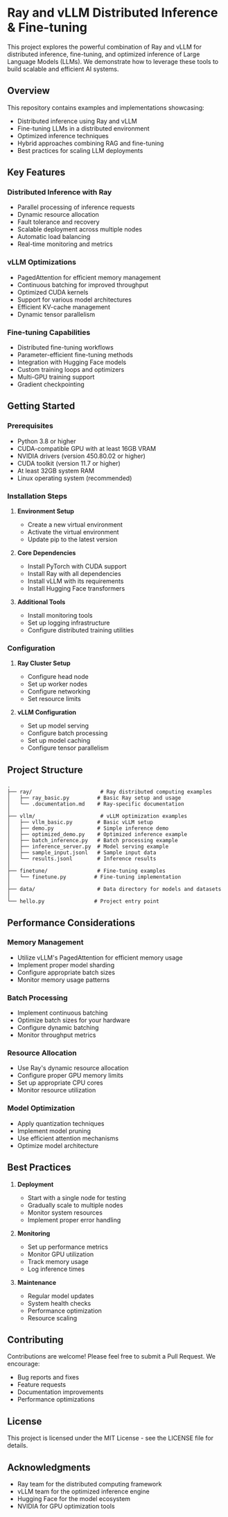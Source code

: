 # Ray and vLLM Distributed Inference & Fine-tuning

This project explores the powerful combination of Ray and vLLM for distributed inference, fine-tuning, and optimized inference of Large Language Models (LLMs). We demonstrate how to leverage these tools to build scalable and efficient AI systems.

## Overview

This repository contains examples and implementations showcasing:

- Distributed inference using Ray and vLLM
- Fine-tuning LLMs in a distributed environment
- Optimized inference techniques
- Hybrid approaches combining RAG and fine-tuning
- Best practices for scaling LLM deployments

## Key Features

### Distributed Inference with Ray
- Parallel processing of inference requests
- Dynamic resource allocation
- Fault tolerance and recovery
- Scalable deployment across multiple nodes
- Automatic load balancing
- Real-time monitoring and metrics

### vLLM Optimizations
- PagedAttention for efficient memory management
- Continuous batching for improved throughput
- Optimized CUDA kernels
- Support for various model architectures
- Efficient KV-cache management
- Dynamic tensor parallelism

### Fine-tuning Capabilities
- Distributed fine-tuning workflows
- Parameter-efficient fine-tuning methods
- Integration with Hugging Face models
- Custom training loops and optimizers
- Multi-GPU training support
- Gradient checkpointing

## Getting Started

### Prerequisites
- Python 3.8 or higher
- CUDA-compatible GPU with at least 16GB VRAM
- NVIDIA drivers (version 450.80.02 or higher)
- CUDA toolkit (version 11.7 or higher)
- At least 32GB system RAM
- Linux operating system (recommended)

### Installation Steps

1. **Environment Setup**
   - Create a new virtual environment
   - Activate the virtual environment
   - Update pip to the latest version

2. **Core Dependencies**
   - Install PyTorch with CUDA support
   - Install Ray with all dependencies
   - Install vLLM with its requirements
   - Install Hugging Face transformers

3. **Additional Tools**
   - Install monitoring tools
   - Set up logging infrastructure
   - Configure distributed training utilities

### Configuration

1. **Ray Cluster Setup**
   - Configure head node
   - Set up worker nodes
   - Configure networking
   - Set resource limits

2. **vLLM Configuration**
   - Set up model serving
   - Configure batch processing
   - Set up model caching
   - Configure tensor parallelism

## Project Structure

```
.
├── ray/                      # Ray distributed computing examples
│   ├── ray_basic.py         # Basic Ray setup and usage
│   └── .documentation.md    # Ray-specific documentation
│
├── vllm/                     # vLLM optimization examples
│   ├── vllm_basic.py        # Basic vLLM setup
│   ├── demo.py              # Simple inference demo
│   ├── optimized_demo.py    # Optimized inference example
│   ├── batch_inference.py   # Batch processing example
│   ├── inference_server.py  # Model serving example
│   ├── sample_input.jsonl   # Sample input data
│   └── results.jsonl        # Inference results
│
├── finetune/                # Fine-tuning examples
│   └── finetune.py         # Fine-tuning implementation
│
├── data/                    # Data directory for models and datasets
│
└── hello.py                # Project entry point
```

## Performance Considerations

### Memory Management
- Utilize vLLM's PagedAttention for efficient memory usage
- Implement proper model sharding
- Configure appropriate batch sizes
- Monitor memory usage patterns

### Batch Processing
- Implement continuous batching
- Optimize batch sizes for your hardware
- Configure dynamic batching
- Monitor throughput metrics

### Resource Allocation
- Use Ray's dynamic resource allocation
- Configure proper GPU memory limits
- Set up appropriate CPU cores
- Monitor resource utilization

### Model Optimization
- Apply quantization techniques
- Implement model pruning
- Use efficient attention mechanisms
- Optimize model architecture

## Best Practices

1. **Deployment**
   - Start with a single node for testing
   - Gradually scale to multiple nodes
   - Monitor system resources
   - Implement proper error handling

2. **Monitoring**
   - Set up performance metrics
   - Monitor GPU utilization
   - Track memory usage
   - Log inference times

3. **Maintenance**
   - Regular model updates
   - System health checks
   - Performance optimization
   - Resource scaling

## Contributing

Contributions are welcome! Please feel free to submit a Pull Request. We encourage:
- Bug reports and fixes
- Feature requests
- Documentation improvements
- Performance optimizations

## License

This project is licensed under the MIT License - see the LICENSE file for details.

## Acknowledgments

- Ray team for the distributed computing framework
- vLLM team for the optimized inference engine
- Hugging Face for the model ecosystem
- NVIDIA for GPU optimization tools
